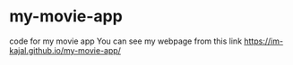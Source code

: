 # my-movie-app
code for my movie app
You can see my webpage from this link  https://im-kajal.github.io/my-movie-app/
